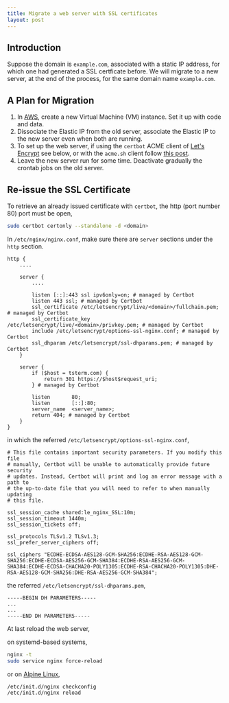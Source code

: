 ```yaml
---
title: Migrate a web server with SSL certificates
layout: post
---
```


## Introduction
Suppose the domain is `example.com`, associated with a static IP address, for which one had generated a SSL certficate before. We will migrate to a new server, at the end of the process, for the same domain name `example.com`.

## A Plan for Migration
1. In [AWS](https://aws.amazon.com), create a new Virtual Machine (VM) instance. Set it up with code and data.
2. Dissociate the Elastic IP from the old server, associate the Elastic IP to the new server even when both are running.
3. To set up the web server, if using the `certbot` ACME client of [Let's Encrypt](https://letsencrypt.org) see below, or with the `acme.sh` client follow [this post](/2023/08/28/acme-SSL-certificates.html).
4. Leave the new server run for some time. Deactivate gradually the crontab jobs on the old server.

## Re-issue the SSL Certificate
To retrieve an already issued certificate with `certbot`, the http (port number 80) port must be open,

```sh
sudo certbot certonly --standalone -d <domain>
```

In `/etc/nginx/nginx.conf`, make sure there are `server` sections under the `http` section.

```
http {
    ....

    server {
        ....

        listen [::]:443 ssl ipv6only=on; # managed by Certbot
        listen 443 ssl; # managed by Certbot
        ssl_certificate /etc/letsencrypt/live/<domain>/fullchain.pem; # managed by Certbot
        ssl_certificate_key /etc/letsencrypt/live/<domain>/privkey.pem; # managed by Certbot
        include /etc/letsencrypt/options-ssl-nginx.conf; # managed by Certbot
        ssl_dhparam /etc/letsencrypt/ssl-dhparams.pem; # managed by Certbot
    }

    server {
        if ($host = tsterm.com) {
            return 301 https://$host$request_uri;
        } # managed by Certbot

        listen       80;
        listen       [::]:80;
        server_name  <server_name>;
        return 404; # managed by Certbot
    }
}
```

in which the referred `/etc/letsencrypt/options-ssl-nginx.conf`,

```
# This file contains important security parameters. If you modify this file
# manually, Certbot will be unable to automatically provide future security
# updates. Instead, Certbot will print and log an error message with a path to
# the up-to-date file that you will need to refer to when manually updating
# this file.

ssl_session_cache shared:le_nginx_SSL:10m;
ssl_session_timeout 1440m;
ssl_session_tickets off;

ssl_protocols TLSv1.2 TLSv1.3;
ssl_prefer_server_ciphers off;

ssl_ciphers "ECDHE-ECDSA-AES128-GCM-SHA256:ECDHE-RSA-AES128-GCM-SHA256:ECDHE-ECDSA-AES256-GCM-SHA384:ECDHE-RSA-AES256-GCM-SHA384:ECDHE-ECDSA-CHACHA20-POLY1305:ECDHE-RSA-CHACHA20-POLY1305:DHE-RSA-AES128-GCM-SHA256:DHE-RSA-AES256-GCM-SHA384";
```

the referred `/etc/letsencrypt/ssl-dhparams.pem`,

```
-----BEGIN DH PARAMETERS-----
...
...
-----END DH PARAMETERS-----
```

At last reload the web server,

on systemd-based systems,

```sh
nginx -t
sudo service nginx force-reload
```

or on [Alpine Linux](https://www.alpinelinux.org),

```sh
/etc/init.d/nginx checkconfig
/etc/init.d/nginx reload
```
